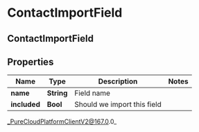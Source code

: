 # ContactImportField

## ContactImportField

## Properties

|Name | Type | Description | Notes|
|------------ | ------------- | ------------- | -------------|
| **name** | **String** | Field name | |
| **included** | **Bool** | Should we import this field | |



_PureCloudPlatformClientV2@167.0.0_
